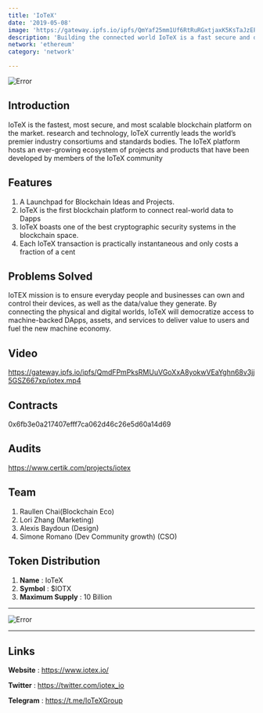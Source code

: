 ```yaml
---
title: 'IoTeX'
date: '2019-05-08'
image: 'https://gateway.ipfs.io/ipfs/QmYaf25mm1Uf6RtRuRGxtjaxK5KsTaJzEP3uzNb57zdFaJ'
description: 'Building the connected world IoTeX is a fast secure and decentralized platform that connects real world devices and data to Web3'
network: 'ethereum'
category: 'network'

---
```


![Error](https://gateway.ipfs.io/ipfs/QmPH79RF3xxWQPLRgmXeZocygVo8g7gvYgGtaE5XWikxb3)

## Introduction

IoTeX is the fastest, most secure, and most scalable blockchain platform on the market. research and technology, IoTeX currently leads the world’s premier industry consortiums and standards bodies. The IoTeX platform hosts an ever-growing ecosystem of projects and products that have been developed by members of the IoTeX community


## Features

1. A Launchpad for Blockchain Ideas and Projects.
3. IoTeX is the first blockchain platform to connect real-world data to Dapps
4. IoTeX boasts one of the best cryptographic security systems in the blockchain space.
5. Each IoTeX transaction is practically instantaneous and only costs a fraction of a cent

## Problems Solved

IoTEX mission is to ensure everyday people and businesses can own and control their devices, as well as the data/value they generate. By connecting the physical and digital worlds, IoTeX will democratize access to machine-backed DApps, assets, and services to deliver value to users and fuel the new machine economy.

## Video

https://gateway.ipfs.io/ipfs/QmdFPmPksRMUuVGoXxA8yokwVEaYghn68v3jj5GSZ667xp/iotex.mp4

## Contracts

0x6fb3e0a217407efff7ca062d46c26e5d60a14d69

## Audits
https://www.certik.com/projects/iotex


## Team

1. Raullen Chai(Blockchain Eco)
2. Lori Zhang (Marketing)
3. Alexis Baydoun (Design)
4. Simone Romano (Dev Community growth)
 (CSO)



## Token Distribution

1. **Name** : IoTeX
2. **Symbol** : $IOTX
3. **Maximum Supply** : 10 Billion

---

![Error](https://gateway.ipfs.io/ipfs/QmdbHBm97mu5KAkwre7LkLo5WU99nTLVAVpW1QTmnwZ67X)


---

## Links

**Website** : <https://www.iotex.io/>

**Twitter** : <https://twitter.com/iotex_io>

**Telegram** : <https://t.me/IoTeXGroup>
